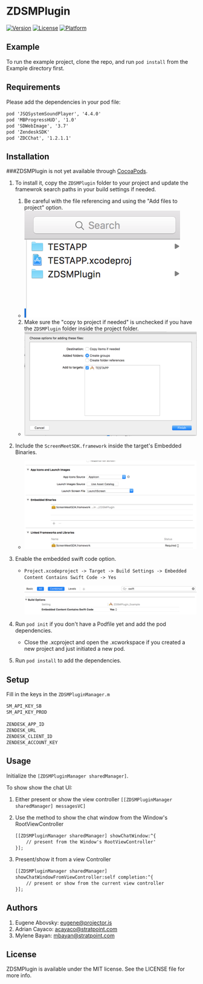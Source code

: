 # ZDSMPlugin

[![Version](https://img.shields.io/cocoapods/v/ZDSMPlugin.svg?style=flat)](http://cocoapods.org/pods/ZDSMPlugin)
[![License](https://img.shields.io/cocoapods/l/ZDSMPlugin.svg?style=flat)](http://cocoapods.org/pods/ZDSMPlugin)
[![Platform](https://img.shields.io/cocoapods/p/ZDSMPlugin.svg?style=flat)](http://cocoapods.org/pods/ZDSMPlugin)

## Example

To run the example project, clone the repo, and run `pod install` from the Example directory first.

## Requirements

Please add the dependencies in your pod file:

```
pod 'JSQSystemSoundPlayer', '4.4.0'
pod 'MBProgressHUD', '1.0'
pod 'SDWebImage', '3.7'
pod 'ZendeskSDK'
pod 'ZDCChat', '1.2.1.1'
```

## Installation

###ZDSMPlugin is not yet available through [CocoaPods](http://cocoapods.org). 

1. To install it, copy the `ZDSMPlugin` folder to your project and update the framewrok search paths in your build settings if needed.
    1. Be careful with the file referencing and using the "Add files to project" option.
        
    * ![alt text](https://github.com/screenmeet/ZDSMPlugin/blob/master/Screenshots/ss01.png)
    2. Make sure the "copy to project if needed" is unchecked if you have the `ZDSMPlugin` folder inside the project folder.
        
   * ![alt text](https://github.com/screenmeet/ZDSMPlugin/blob/master/Screenshots/ss02.png)

2. Include the `ScreenMeetSDK.framework` inside the target's Embedded Binaries.
        
    * ![alt text](https://github.com/screenmeet/ZDSMPlugin/blob/master/Screenshots/ss04.png)

3. Enable the embedded swift code option.
        
    * `Project.xcodeproject -> Target -> Build Settings -> Embedded Content Contains Swift Code -> Yes`
        
        ![alt text](https://github.com/screenmeet/ZDSMPlugin/blob/master/Screenshots/ss03.png)

4. Run `pod init` if you don't have a Podfile yet and add the pod dependencies.

    * Close the .xcproject and open the .xcworkspace if you created a new project and just initiated a new pod.

5. Run `pod install` to add the dependencies.

## Setup

Fill in the keys in the `ZDSMPluginManager.m`

```
SM_API_KEY_SB
SM_API_KEY_PROD

ZENDESK_APP_ID
ZENDESK_URL
ZENDESK_CLIENT_ID
ZENDESK_ACCOUNT_KEY
```

## Usage

Initialize the `[ZDSMPluginManager sharedManager]`.

To show show the chat UI:

1. Either present or show the view controller `[[ZDSMPluginManager sharedManager] messagesVC]`

2. Use the method to show the chat window from the Window's RootViewController

    ```
    [[ZDSMPluginManager sharedManager] showChatWindow:^{
        // present from the Window's RootViewController'
    }];
    ```

3. Present/show it from a view Controller

    ```
    [[ZDSMPluginManager sharedManager] showChatWindowFromViewController:self completion:^{
        // present or show from the current view controller
    }];
    ```


## Authors

1. Eugene Abovsky: eugene@projector.is
2. Adrian Cayaco: acayaco@stratpoint.com
3. Mylene Bayan: mbayan@stratpoint.com

## License

ZDSMPlugin is available under the MIT license. See the LICENSE file for more info.
